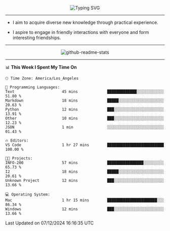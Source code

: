 <p align="center">
  <img src="https://readme-typing-svg.demolab.com?font=Fira+Code&weight=500&size=32&duration=2500&pause=1600&center=true&vCenter=true&random=false&width=1024&height=64&lines=Hi+there+%F0%9F%91%8B;I'm+delighted+you+could+make+it+here+%F0%9F%8E%89;I'm+Harry%2C+a+college+student+still+finding+my+way" alt="Typing SVG" />
</p>


---


- I aim to acquire diverse new knowledge through practical experience.

- I aspire to engage in friendly interactions with everyone and form interesting friendships.


---


<p align="center">
  <img src="https://github-readme-stats.vercel.app/api?username=Harry-Jing&show_icons=true" alt="github-readme-stats"/>
</p>


---

<!--START_SECTION:waka-->
📊 **This Week I Spent My Time On** 

```text
🕑︎ Time Zone: America/Los_Angeles

💬 Programming Languages: 
Text                     45 mins             █████████████░░░░░░░░░░░░   51.80 % 
Markdown                 18 mins             █████░░░░░░░░░░░░░░░░░░░░   20.63 % 
Python                   12 mins             ███░░░░░░░░░░░░░░░░░░░░░░   13.91 % 
Other                    10 mins             ███░░░░░░░░░░░░░░░░░░░░░░   12.23 % 
JSON                     1 min               ░░░░░░░░░░░░░░░░░░░░░░░░░   01.43 % 

🔥 Editors: 
VS Code                  1 hr 27 mins        █████████████████████████   100.00 % 

🐱‍💻 Projects: 
INFO-200                 57 mins             ████████████████░░░░░░░░░   65.73 % 
I2                       18 mins             █████░░░░░░░░░░░░░░░░░░░░   20.61 % 
Unknown Project          12 mins             ███░░░░░░░░░░░░░░░░░░░░░░   13.66 % 

💻 Operating System: 
Mac                      1 hr 15 mins        ██████████████████████░░░   86.34 % 
Windows                  12 mins             ███░░░░░░░░░░░░░░░░░░░░░░   13.66 % 
```


 Last Updated on 07/12/2024 16:16:35 UTC
<!--END_SECTION:waka-->
